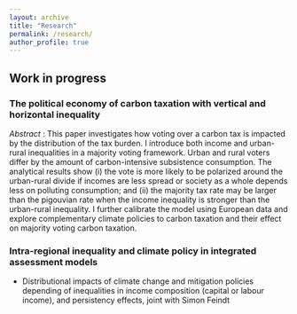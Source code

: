```yaml
---
layout: archive
title: "Research"
permalink: /research/
author_profile: true
---
```


## Work in progress 

### The political economy of carbon taxation with vertical and horizontal inequality

_Abstract_ : This paper investigates how voting over a carbon tax is impacted by the distribution of the tax burden. I introduce both income and urban-rural inequalities in a majority voting framework. Urban and rural voters differ by the amount of carbon-intensive subsistence consumption. The analytical results show (i) the vote is more likely to be polarized around the urban-rural divide if incomes are less spread or society as a whole depends less on polluting consumption; and (ii) the majority tax rate may be larger than the pigouvian rate when the income inequality is stronger than the urban-rural inequality. I further calibrate the model using European data and explore complementary climate policies to carbon taxation and their effect on majority voting carbon taxation.

### Intra-regional inequality and climate policy in integrated assessment models

* Distributional impacts of climate change and mitigation policies depending of inequalities in income composition (capital or labour income), and persistency effects, joint with Simon Feindt
